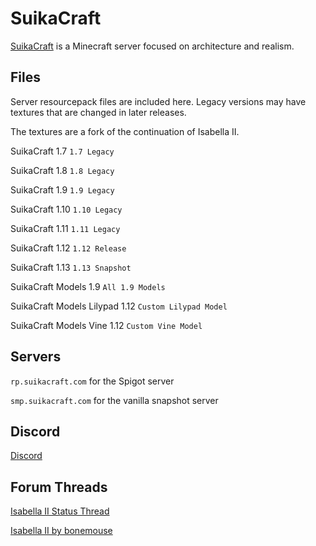 # SuikaCraft

[SuikaCraft](http://suikacraft.com) is a Minecraft server focused on architecture and realism.

## Files

Server resourcepack files are included here.  Legacy versions may have textures that are changed in later releases.

The textures are a fork of the continuation of Isabella II.

SuikaCraft 1.7 `1.7 Legacy`

SuikaCraft 1.8 `1.8 Legacy`

SuikaCraft 1.9 `1.9 Legacy`

SuikaCraft 1.10 `1.10 Legacy`

SuikaCraft 1.11 `1.11 Legacy`

SuikaCraft 1.12 `1.12 Release`

SuikaCraft 1.13 `1.13 Snapshot`

SuikaCraft Models 1.9 `All 1.9 Models`

SuikaCraft Models Lilypad 1.12 `Custom Lilypad Model`

SuikaCraft Models Vine 1.12 `Custom Vine Model`

## Servers

`rp.suikacraft.com` for the Spigot server

`smp.suikacraft.com` for the vanilla snapshot server

## Discord

[Discord](https://discord.gg/0zdNEkQle7Qg9C1H)

## Forum Threads

[Isabella II Status Thread](http://www.minecraftforum.net/forums/mapping-and-modding-java-edition/resource-packs/resource-pack-discussion/2745599)

[Isabella II by bonemouse](http://www.minecraftforum.net/forums/mapping-and-modding-java-edition/resource-packs/1226573)
